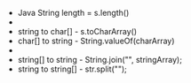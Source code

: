 - Java String length = s.length()
-
- string to char[] - s.toCharArray()
- char[] to string - String.valueOf(charArray)
-
- string[] to string - String.join("", stringArray);
- string to string[] - str.split("");